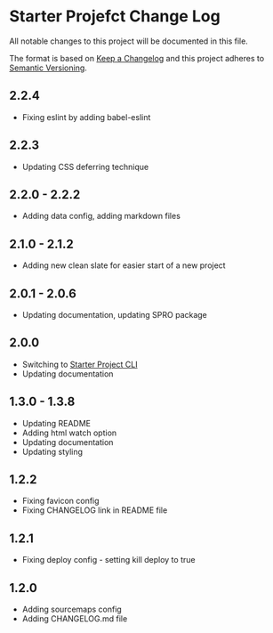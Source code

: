 # Starter Projefct Change Log

All notable changes to this project will be documented in this file.

The format is based on [Keep a Changelog](http://keepachangelog.com/) and this project adheres to [Semantic Versioning](http://semver.org/).

## 2.2.4

- Fixing eslint by adding babel-eslint

## 2.2.3

- Updating CSS deferring technique

## 2.2.0 - 2.2.2

- Adding data config, adding markdown files

## 2.1.0 - 2.1.2

- Adding new clean slate for easier start of a new project

## 2.0.1 - 2.0.6

- Updating documentation, updating SPRO package

## 2.0.0

- Switching to [Starter Project CLI](https://raw.githubusercontent.com/maliMirkec/starter-project-cli/)
- Updating documentation

## 1.3.0 - 1.3.8

- Updating README
- Adding html watch option
- Updating documentation
- Updating styling

## 1.2.2

- Fixing favicon config
- Fixing CHANGELOG link in README file

## 1.2.1

- Fixing deploy config - setting kill deploy to true

## 1.2.0

- Adding sourcemaps config
- Adding CHANGELOG.md file
